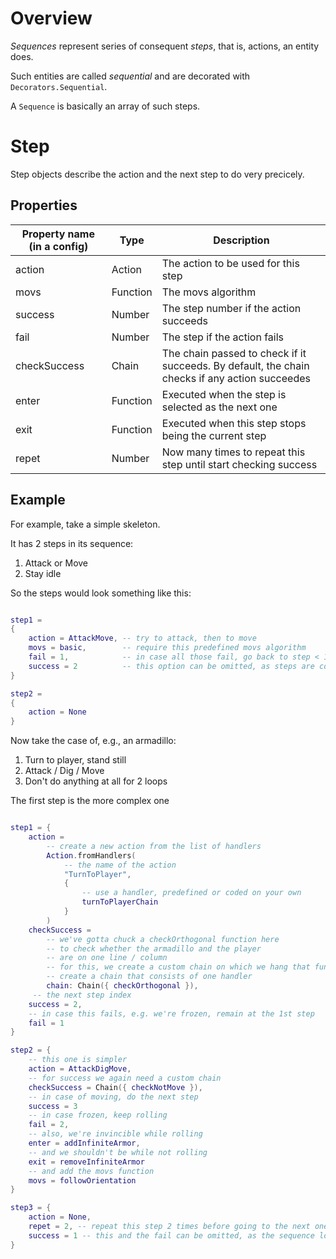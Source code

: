 # Overview

*Sequences* represent series of consequent *steps*, that is, actions, an entity does.

Such entities are called *sequential* and are decorated with `Decorators.Sequential`.

A `Sequence` is basically an array of such steps.

# Step

Step objects describe the action and the next step to do very precicely.

## Properties

| Property name (in a config) | Type     | Description                            |
| ----------------------------|--------- | -----------------------------------    |
| action                      | Action   | The action to be used for this step    |
| movs                        | Function | The movs algorithm                     | 
| success                     | Number   | The step number if the action succeeds |
| fail                        | Number   | The step if the action fails           |
| checkSuccess                | Chain    | The chain passed to check if it succeeds. By default, the chain checks if any action succeedes |
| enter                       | Function | Executed when the step is selected as the next one |
| exit                        | Function | Executed when this step stops being the current step |
| repet                       | Number   | Now many times to repeat this step until start checking success |

## Example
For example, take a simple skeleton.

It has 2 steps in its sequence:
1. Attack or Move
2. Stay idle

So the steps would look something like this:

```lua

step1 = 
{
    action = AttackMove, -- try to attack, then to move
    movs = basic,        -- require this predefined movs algorithm
    fail = 1,            -- in case all those fail, go back to step < 1 >
    success = 2          -- this option can be omitted, as steps are considered in sequence by default
}

step2 =
{
    action = None
}

```


Now take the case of, e.g., an armadillo:
1. Turn to player, stand still
2. Attack / Dig / Move
3. Don't do anything at all for 2 loops

The first step is the more complex one

``` lua

step1 = {
    action =
        -- create a new action from the list of handlers 
        Action.fromHandlers(
            -- the name of the action
            "TurnToPlayer", 
            { 
                -- use a handler, predefined or coded on your own
                turnToPlayerChain
            }
        ) 
    checkSuccess = 
        -- we've gotta chuck a checkOrthogonal function here
        -- to check whether the armadillo and the player
        -- are on one line / column
        -- for this, we create a custom chain on which we hang that function
        -- create a chain that consists of one handler
        chain: Chain({ checkOrthogonal }),
     -- the next step index
    success = 2,
    -- in case this fails, e.g. we're frozen, remain at the 1st step
    fail = 1
}

step2 = {
    -- this one is simpler
    action = AttackDigMove,
    -- for success we again need a custom chain
    checkSuccess = Chain({ checkNotMove }),
    -- in case of moving, do the next step
    success = 3
    -- in case frozen, keep rolling
    fail = 2,
    -- also, we're invincible while rolling
    enter = addInfiniteArmor,
    -- and we shouldn't be while not rolling
    exit = removeInfiniteArmor
    -- and add the movs function
    movs = followOrientation
}

step3 = {
    action = None,
    repet = 2, -- repeat this step 2 times before going to the next one
    success = 1 -- this and the fail can be omitted, as the sequence loops by default
}
```
